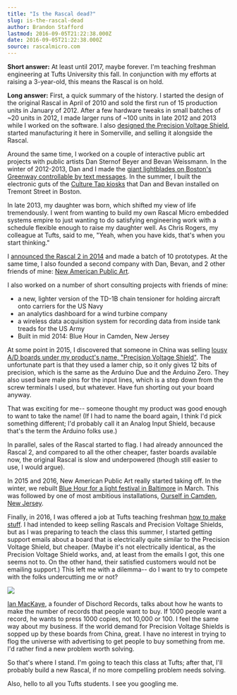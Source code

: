 ```yaml
---
title: "Is the Rascal dead?"
slug: is-the-rascal-dead
author: Brandon Stafford
lastmod: 2016-09-05T21:22:38.000Z
date: 2016-09-05T21:22:38.000Z
source: rascalmicro.com
---
```

**Short answer:** At least until 2017, maybe forever. I'm teaching freshman engineering at Tufts University this fall. In conjunction with my efforts at raising a 3-year-old, this means the Rascal is on hold.

**Long answer:** First, a quick summary of the history. I started the design of the original Rascal in April of 2010 and sold the first run of 15 production units in January of 2012. After a few hardware tweaks in small batches of ~20 units in 2012, I made larger runs of ~100 units in late 2012 and 2013 while I worked on the software. I also [designed the Precision Voltage Shield](http://rascalmicro.com/2013/03/21/bringing-an-analog-voltage-arduino-shield-to-life/), started manufacturing it here in Somerville, and selling it alongside the Rascal.

Around the same time, I worked on a couple of interactive public art projects with public artists Dan Sternof Beyer and Bevan Weissmann. In the winter of 2012-2013, Dan and I made the [giant lightblades on Boston's Greenway controllable by text messages](http://www.newamericanpublicart.com/colorcommons/). In the summer, I built the electronic guts of the [Culture Tap kiosks](http://www.newamericanpublicart.com/culturetap/) that Dan and Bevan installed on Tremont Street in Boston.

In late 2013, my daughter was born, which shifted my view of life tremendously. I went from wanting to build my own Rascal Micro embedded systems empire to just wanting to do satisfying engineering work with a schedule flexible enough to raise my daughter well. As Chris Rogers, my colleague at Tufts, said to me, "Yeah, when you have kids, that's when you start thinking."

I [announced the Rascal 2 in 2014](http://rascalmicro.com/2014/03/31/announcing-rascal-2/) and made a batch of 10 prototypes. At the same time, I also founded a second company with Dan, Bevan, and 2 other friends of mine: [New American Public Art](http://newamericanpublicart.com).

I also worked on a number of short consulting projects with friends of mine:

* a new, lighter version of the TD-1B chain tensioner for holding aircraft onto carriers for the US Navy
* an analytics dashboard for a wind turbine company
* a wireless data acquisition system for recording data from inside tank treads for the US Army
* Built in mid 2014: Blue Hour in Camden, New Jersey

At some point in 2015, I discovered that someone in China was selling [lousy A/D boards under my product's name, "Precision Voltage Shield"](http://www.geekbuying.com/item/Arduino-Precision-Voltage-Shield-PVS--AD7298-12-bit-8-channel-ADC-for-UNO-Mega-2560---DT-studio-343180.html). The unfortunate part is that they used a lamer chip, so it only gives 12 bits of precision, which is the same as the Arduino Due and the Arduino Zero. They also used bare male pins for the input lines, which is a step down from the screw terminals I used, but whatever. Have fun shorting out your board anyway.

That was exciting for me-- someone thought my product was good enough to want to take the name! (If I had to name the board again, I think I'd pick something different; I'd probably call it an Analog Input Shield, because that's the term the Arduino folks use.)

In parallel, sales of the Rascal started to flag. I had already announced the Rascal 2, and compared to all the other cheaper, faster boards available now, the original Rascal is slow and underpowered (though still easier to use, I would argue).

In 2015 and 2016, New American Public Art really started taking off. In the winter, we rebuilt [Blue Hour for a light festival in Baltimore](http://www.newamericanpublicart.com/blue-hour-lc) in March. This was followed by one of most ambitious installations, [Ourself in Camden, New Jersey](http://www.newamericanpublicart.com/ourself).

Finally, in 2016, I was offered a job at Tufts teaching freshman [how to make stuff](http://hwtmkstff.com). I had intended to keep selling Rascals and Precision Voltage Shields, but as I was preparing to teach the class this summer, I started getting support emails about a board that is electrically quite similar to the Precision Voltage Shield, but cheaper. (Maybe it's not electrically identical, as the Precision Voltage Shield works, and, at least from the emails I got, this one seems not to. On the other hand, their satisfied customers would not be emailing support.) This left me with a dilemma-- do I want to try to compete with the folks undercutting me or not?

![](/imgs/2016/09/Screen-Shot-2016-09-05-at-5-17-36-PM.png)

[Ian MacKaye](https://en.wikipedia.org/wiki/Ian_MacKaye), a founder of Dischord Records, talks about how he wants to make the number of records that people want to buy. If 1000 people want a record, he wants to press 1000 copies, not 10,000 or 100. I feel the same way about my business. If the world demand for Precision Voltage Shields is sopped up by these boards from China, great. I have no interest in trying to flog the universe with advertising to get people to buy something from me. I'd rather find a new problem worth solving.

So that's where I stand. I'm going to teach this class at Tufts; after that, I'll probably build a new Rascal, if no more compelling problem needs solving.

Also, hello to all you Tufts students. I see you googling me.